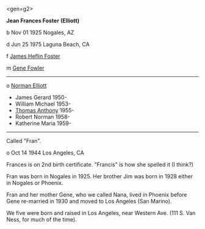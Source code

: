 <gen=g2>

<b>Jean Frances Foster</b> <b>(Elliott)</b>

b Nov 01 1925 Nogales, AZ

d Jun 25 1975 Laguna Beach, CA

f [James Heflin Foster](../g3/james_heflin_foster.md)

m [Gene Fowler](../g3/gene_fowler.md)

<hr>

o [Norman Elliott](../g2/norman_elliott.md)

- James Gerard 1950-
- William Michael 1953-
- [Thomas Anthony](../g1/thomas_anthony_elliott.md) 1955-
- Robert Norman 1958-
- Katherine Maria 1959-

<hr>

Called "Fran".

o Oct 14 1944 Los Angeles, CA

Frances is on 2nd birth certificate.  "Francis" is how she spelled it (I think?)

Fran was born in Nogales in 1925.  Her brother Jim was born in 1928 either in Nogales or Phoenix.  

Fran and her mother Gene, who we called Nana, lived in Phoenix before Gene re-married in 1930 and moved to Los Angeles (San Marino). 

We five were born and raised in Los Angeles, near Western Ave.  (111 S. Van Ness, for much of the time).